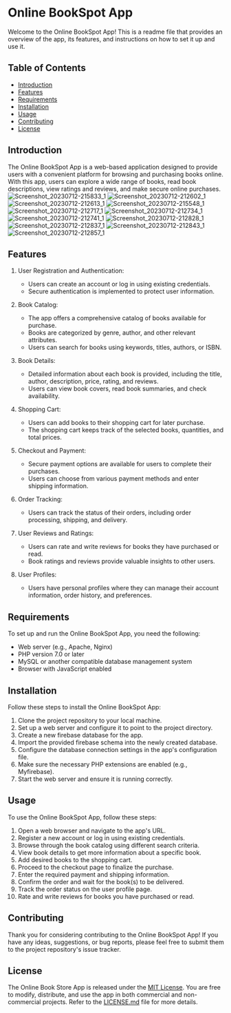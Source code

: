 # Online BookSpot App

Welcome to the Online BookSpot App! This is a readme file that provides an overview of the app, its features, and instructions on how to set it up and use it.

## Table of Contents

- [Introduction](#introduction)
- [Features](#features)
- [Requirements](#requirements)
- [Installation](#installation)
- [Usage](#usage)
- [Contributing](#contributing)
- [License](#license)

## Introduction

The Online BookSpot  App is a web-based application designed to provide users with a convenient platform for browsing and purchasing books online. With this app, users can explore a wide range of books, read book descriptions, view ratings and reviews, and make secure online purchases.
![Screenshot_20230712-215833_1](https://github.com/Fypbookstore/FYP-Bookspot/assets/139375369/f0376a6f-4412-4ee6-9f62-623ec878ce9e)
![Screenshot_20230712-212602_1](https://github.com/Fypbookstore/FYP-Bookspot/assets/139375369/cbd615f8-f403-4919-8059-25e23882f94f)
![Screenshot_20230712-212613_1](https://github.com/Fypbookstore/FYP-Bookspot/assets/139375369/94879d9a-88bb-430f-9cba-1735f9222b27)
![Screenshot_20230712-215548_1](https://github.com/Fypbookstore/FYP-Bookspot/assets/139375369/7e20da72-4447-4fef-b743-3451980b44f2)
![Screenshot_20230712-212717_1](https://github.com/Fypbookstore/FYP-Bookspot/assets/139375369/d72cdf45-968b-4a8a-8be5-1854f29b49de)
![Screenshot_20230712-212734_1](https://github.com/Fypbookstore/FYP-Bookspot/assets/139375369/4fb27029-b9f9-4fda-a3ce-cb1ffc131bd5)
![Screenshot_20230712-212741_1](https://github.com/Fypbookstore/FYP-Bookspot/assets/139375369/14976fc3-9115-4375-b81e-57ba330d937e)
![Screenshot_20230712-212828_1](https://github.com/Fypbookstore/FYP-Bookspot/assets/139375369/ab98d219-6a42-440c-aa71-31cc2de8cf5c)
![Screenshot_20230712-212837_1](https://github.com/Fypbookstore/FYP-Bookspot/assets/139375369/002faa2c-a87a-4cc3-a46f-c33913d22c5c)
![Screenshot_20230712-212843_1](https://github.com/Fypbookstore/FYP-Bookspot/assets/139375369/affb879b-bbb7-4c68-934d-9455bbf3570c)
![Screenshot_20230712-212857_1](https://github.com/Fypbookstore/FYP-Bookspot/assets/139375369/d1809fd2-4258-45df-af80-dcc6e1b58638)


## Features

1. User Registration and Authentication:
   - Users can create an account or log in using existing credentials.
   - Secure authentication is implemented to protect user information.

2. Book Catalog:
   - The app offers a comprehensive catalog of books available for purchase.
   - Books are categorized by genre, author, and other relevant attributes.
   - Users can search for books using keywords, titles, authors, or ISBN.

3. Book Details:
   - Detailed information about each book is provided, including the title, author, description, price, rating, and reviews.
   - Users can view book covers, read book summaries, and check availability.

4. Shopping Cart:
   - Users can add books to their shopping cart for later purchase.
   - The shopping cart keeps track of the selected books, quantities, and total prices.

5. Checkout and Payment:
   - Secure payment options are available for users to complete their purchases.
   - Users can choose from various payment methods and enter shipping information.

6. Order Tracking:
   - Users can track the status of their orders, including order processing, shipping, and delivery.

7. User Reviews and Ratings:
   - Users can rate and write reviews for books they have purchased or read.
   - Book ratings and reviews provide valuable insights to other users.

8. User Profiles:
   - Users have personal profiles where they can manage their account information, order history, and preferences.

## Requirements

To set up and run the Online BookSpot App, you need the following:

- Web server (e.g., Apache, Nginx)
- PHP version 7.0 or later
- MySQL or another compatible database management system
- Browser with JavaScript enabled

## Installation

Follow these steps to install the Online BookSpot App:

1. Clone the project repository to your local machine.
2. Set up a web server and configure it to point to the project directory.
3. Create a new firebase database for the app.
4. Import the provided firebase schema into the newly created database.
5. Configure the database connection settings in the app's configuration file.
6. Make sure the necessary PHP extensions are enabled (e.g., Myfirebase).
7. Start the web server and ensure it is running correctly.

## Usage

To use the Online BookSpot App, follow these steps:

1. Open a web browser and navigate to the app's URL.
2. Register a new account or log in using existing credentials.
3. Browse through the book catalog using different search criteria.
4. View book details to get more information about a specific book.
5. Add desired books to the shopping cart.
6. Proceed to the checkout page to finalize the purchase.
7. Enter the required payment and shipping information.
8. Confirm the order and wait for the book(s) to be delivered.
9. Track the order status on the user profile page.
10. Rate and write reviews for books you have purchased or read.

## Contributing

Thank you for considering contributing to the Online BookSpot App! If you have any ideas, suggestions, or bug reports, please feel free to submit them to the project repository's issue tracker.

## License

The Online Book Store App is released under the [MIT License](LICENSE.md). You are free to modify, distribute, and use the app in both commercial and non-commercial projects. Refer to the [LICENSE.md](LICENSE.md) file for more details.
